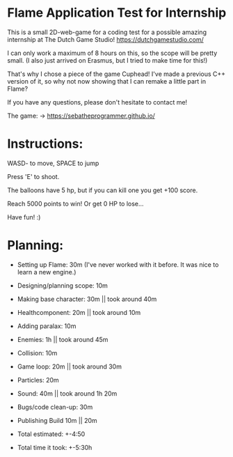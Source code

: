 # Flame Application Test for Internship
 This is a small 2D-web-game for a coding test for a possible amazing internship at The Dutch Game Studio! https://dutchgamestudio.com/
 
 I can only work a maximum of 8 hours on this, so the scope will be pretty small. (I also just arrived on Erasmus, but I tried to make time for this!)

 That's why I chose a piece of the game Cuphead! I've made a previous C++ version of it, so why not now showing that I can remake a little part in Flame?
 
 If you have any questions, please don't hesitate to contact me!

 The game: -> https://sebatheprogrammer.github.io/

 # Instructions:
 WASD- to move, SPACE to jump
 
 Press 'E' to shoot. 

 The balloons have 5 hp, but if you can kill one you get +100 score.

 Reach 5000 points to win! Or get 0 HP to lose...

 Have fun! :)

 # Planning:
 - Setting up Flame: 30m
(I've never worked with it before. It was nice to learn a new engine.)
 
 - Designing/planning scope: 10m
 
 - Making base character: 30m || took around 40m
 - Healthcomponent: 20m || took around 10m
 
 - Adding paralax: 10m 

 - Enemies: 1h || took around 45m

 - Collision: 10m   

 - Game loop: 20m || took around 30m

 - Particles: 20m

 - Sound: 40m || took around 1h 20m

 - Bugs/code clean-up: 30m

 - Publishing Build 10m || 20m

 - Total estimated: +-4:50
 - Total time it took: +-5:30h
 
